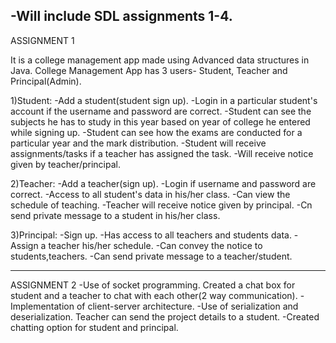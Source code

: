 

-Will include SDL assignments 1-4.
-----------------------------------------------------------------------------------------------------------------------------

ASSIGNMENT 1

It is a college management app made using Advanced data structures in Java. College Management App has 3 users- Student, Teacher and Principal(Admin).

1)Student: -Add a student(student sign up). -Login in a particular student's account if the username and password are correct. -Student can see the subjects he has to study in this year based on year of college he entered while signing up. -Student can see how the exams are conducted for a particular year and the mark distribution. -Student will receive assignments/tasks if a teacher has assigned the task. -Will receive notice given by teacher/principal.

2)Teacher: -Add a teacher(sign up). -Login if username and password are correct. -Access to all student's data in his/her class. -Can view the schedule of teaching. -Teacher will receive notice given by principal. -Cn send private message to a student in his/her class.

3)Principal: -Sign up. -Has access to all teachers and students data. -Assign a teacher his/her schedule. -Can convey the notice to students,teachers. -Can send private message to a teacher/student.

---------------------------------------------------------------------------------------------------------------------------------

ASSIGNMENT 2
-Use of socket programming. Created a chat box for student and a teacher to chat with each other(2 way communication).
-Implementation of client-server architecture.
-Use of serialization and deserialization. Teacher can send the project details to a student.
-Created chatting option for student and principal.
